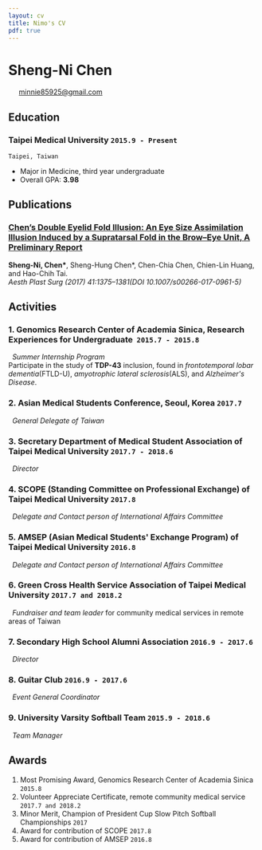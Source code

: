 ```yaml
---
layout: cv
title: Nimo's CV
pdf: true
---
```

# Sheng-Ni __Chen__

<div id="webaddress">
<i class="fi-mail" style="margin-left:1em"></i>
<a href="wn2155@columbia.edu" style="margin-left:0.5em">minnie85925@gmail.com</a>
</div>

## Education

### __Taipei Medical University__ `2015.9 - Present`
```
Taipei, Taiwan
```
- Major in Medicine, third year undergraduate 
- Overall GPA: __3.98__



## Publications

### [__Chen’s Double Eyelid Fold Illusion: An Eye Size Assimilation Illusion Induced by a Supratarsal Fold in the Brow–Eye Unit, A Preliminary Report__](https://www.semanticscholar.org/paper/Chen’s-Double-Eyelid-Fold-Illusion%3A-An-Eye-Size-by-Chen-Chen/98d438dff383e8d70a2e0908f919eb675ce245e5)
__Sheng-Ni, Chen\*__, Sheng-Hung Chen\*, Chen-Chia Chen, Chien-Lin Huang, and Hao-Chih Tai.<br>_Aesth Plast Surg (2017) 41:1375–1381(DOI 10.1007/s00266-017-0961-5)_ <br>


## Activities

### __1. Genomics Research Center of Academia Sinica, Research Experiences  for Undergraduate__  `2015.7 - 2015.8`
   _Summer Internship Program_<br>
   Participate in the study of __TDP-43__ inclusion, found in _frontotemporal lobar dementia_(FTLD-U), _amyotrophic lateral sclerosis_(ALS), and _Alzheimer's Disease_.

### __2. Asian Medical Students Conference, Seoul, Korea__ `2017.7`
   _General Delegate of Taiwan_<br>

### __3. Secretary Department of Medical Student Association of Taipei Medical University__ `2017.7 - 2018.6`
   _Director_<br>
 
### __4. SCOPE (Standing Committee on Professional Exchange) of Taipei Medical University__ `2017.8`
   _Delegate and Contact person of International Affairs Committee_<br>

### __5. AMSEP (Asian Medical Students' Exchange Program) of Taipei Medical University__ `2016.8`
   _Delegate and Contact person of International Affairs Committee_<br>

### __6. Green Cross Health Service Association of Taipei Medical University__ `2017.7 and 2018.2`
   _Fundraiser and team leader_ for community medical services in remote areas of Taiwan<br>

### __7. Secondary High School Alumni Association__ `2016.9 - 2017.6`
   _Director_<br>

### __8. Guitar Club__ `2016.9 - 2017.6`
   _Event General Coordinator_<br>

### __9. University Varsity Softball Team__ `2015.9 - 2018.6`
   _Team Manager_<br>



## Awards

1. Most Promising Award, Genomics Research Center of Academia Sinica `2015.8` <br>
2. Volunteer Appreciate Certificate, remote community medical service `2017.7 and 2018.2` <br>
3. Minor Merit, Champion of President Cup Slow Pitch Softball Championships `2017` <br>
4. Award for contribution of SCOPE `2017.8` <br>
5. Award for contribution of AMSEP `2016.8` <br>

<!-- ### Footer

Last updated: May 2013 -->
